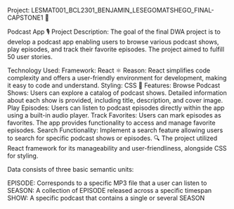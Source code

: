 Project: LESMAT001_BCL2301_BENJAMIN_LESEGOMATSHEGO_FINAL-CAPSTONE1 💼

Podcast App 🎙️
Project Description:
The goal of the final DWA project is to develop a podcast app enabling users to browse various podcast shows, play episodes, and track their favorite episodes. The project aimed to fulfill 50 user stories.

Technology Used:
Framework: React ⚛️
Reason: React simplifies code complexity and offers a user-friendly environment for development, making it easy to code and understand.
Styling: CSS 🎨
Features:
Browse Podcast Shows:
Users can explore a catalog of podcast shows.
Detailed information about each show is provided, including title, description, and cover image.
Play Episodes:
Users can listen to podcast episodes directly within the app using a built-in audio player.
Track Favorites:
Users can mark episodes as favorites.
The app provides functionality to access and manage favorite episodes.
Search Functionality:
Implement a search feature allowing users to search for specific podcast shows or episodes. 🔍
The project utilized React framework for its manageability and user-friendliness, alongside CSS for styling.

Data consists of three basic semantic units:

EPISODE: Corresponds to a specific MP3 file that a user can listen to
SEASON: A collection of EPISODE released across a specific timespan
SHOW: A specific podcast that contains a single or several SEASON
 


 



 



 
 
